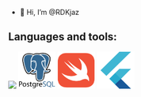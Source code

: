 - 👋 Hi, I’m @RDKjaz

<!---
RDKjaz/RDKjaz is a ✨ special ✨ repository because its `README.md` (this file) appears on your GitHub profile.
You can click the Preview link to take a look at your changes.
--->

## Languages and tools:

<p max_width=450>
<img width=15% src="https://upload.wikimedia.org/wikipedia/commons/thumb/e/ee/.NET_Core_Logo.svg/2048px-.NET_Core_Logo.svg.png">
<img width=15% src="https://github.com/devicons/devicon/blob/master/icons/postgresql/postgresql-original-wordmark.svg">
<img width=15% src="https://github.com/devicons/devicon/blob/master/icons/swift/swift-original.svg">
<img width=15% src="https://github.com/devicons/devicon/blob/master/icons/flutter/flutter-original.svg">
</p>
